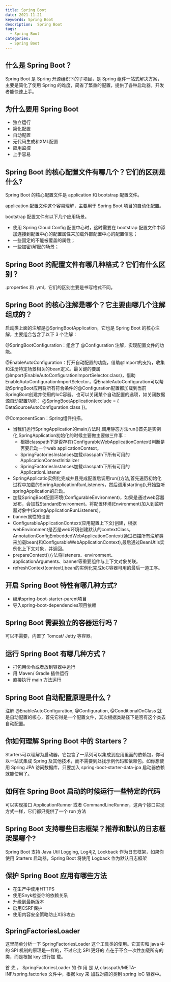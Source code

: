 ```yaml
---
title: Spring Boot
date: 2021-11-21
keywords: Spring Boot
description:  Spring Boot
tags:
  - Spring Boot
categories:
  - Spring Boot
---
```



## 什么是 Spring Boot？

Spring Boot 是 Spring 开源组织下的子项目，是 Spring 组件一站式解决方案，主要是简化了使用 Spring 的难度，简省了繁重的配置，提供了各种启动器，开发者能快速上手。

## 为什么要用 Spring Boot

- 独立运行
- 简化配置
- 自动配置
- 无代码生成和XML配置
-  应用监控
- 上手容易

## Spring Boot 的核心配置文件有哪几个？它们的区别是什么?

Spring Boot 的核心配置文件是 application 和 bootstrap 配置文件。

application 配置文件这个容易理解，主要用于 Spring Boot 项目的自动化配置。

bootstrap 配置文件有以下几个应用场景。

- 使用 Spring Cloud Config 配置中心时，这时需要在 bootstrap 配置文件中添加连接到配置中心的配置属性来加载外部配置中心的配置信息；
- 一些固定的不能被覆盖的属性；
- 一些加密/解密的场景；

## Spring Boot 的配置文件有哪几种格式？它们有什么区别？

.properties 和 .yml，它们的区别主要是书写格式不同。


## Spring Boot 的核心注解是哪个？它主要由哪几个注解组成的？

启动类上面的注解是@SpringBootApplication，它也是 Spring Boot 的核心注解，主要组合包含了以下 3 个注解：

@SpringBootConfiguration：组合了 @Configuration 注解，实现配置文件的功能。

@EnableAutoConfiguration：打开自动配置的功能，借助@Import的支持，收集和注册特定场景相关的bean定义。最关键的要属@Import(EnableAutoConfigurationImportSelector.class)，借助EnableAutoConfigurationImportSelector，@EnableAutoConfiguration可以帮助SpringBoot应用将所有符合条件的@Configuration配置都加载到当前SpringBoot创建并使用的IoC容器。也可以关闭某个自动配置的选项，如关闭数据源自动配置功能： @SpringBootApplication(exclude = { DataSourceAutoConfiguration.class })。

@ComponentScan：Spring组件扫描。

- 当我们运行SpringApplication的main方法时,调用静态方法run()首先是实例化,SpringApplication初始化的时候主要做主要做三件事：
  - 根据classpath下是否存在(ConfigurableWebApplicationContext)判断是否要启动一个web applicationContext。
  - SpringFactoriesInstances加载classpath下所有可用的ApplicationContextInitializer
  - SpringFactoriesInstances加载classpath下所有可用的ApplicationListener
- SpringApplicatio实例化完成并且完成配置后调用run()方法,首先遍历初始化过程中加载的SpringApplicationRunListeners，然后调用starting(),开始监听springApplication的启动。
- 加载SpringBoot配置环境(ConfigurableEnvironment)，如果是通过web容器发布，会加载StandardEnvironment。将配置环境(Environment)加入到监听器对象中(SpringApplicationRunListeners)。
- banner属性的设置
- ConfigurableApplicationContext(应用配置上下文)创建，根据webEnvironment是否是web环境创建默认的contextClass，AnnotationConfigEmbeddedWebApplicationContext(通过扫描所有注解类来加载bean)和ConfigurableWebApplicationContext),最后通过BeanUtils实例化上下文对象，并返回。
-  prepareContext()方法将listeners、environment、applicationArguments、banner等重要组件与上下文对象关联。
- refreshContext(context),bean的实例化完成IoC容器可用的最后一道工序。
 
## 开启 Spring Boot 特性有哪几种方式?

- 继承spring-boot-starter-parent项目
- 导入spring-boot-dependencies项目依赖

## Spring Boot 需要独立的容器运行吗？

可以不需要，内置了 Tomcat/ Jetty 等容器。

## 运行 Spring Boot 有哪几种方式？

- 打包用命令或者放到容器中运行
- 用 Maven/ Gradle 插件运行
- 直接执行 main 方法运行

## Spring Boot 自动配置原理是什么？

注解 @EnableAutoConfiguration, @Configuration, @ConditionalOnClass 就是自动配置的核心，首先它得是一个配置文件，其次根据类路径下是否有这个类去自动配置。

## 你如何理解 Spring Boot 中的 Starters？

Starters可以理解为启动器，它包含了一系列可以集成到应用里面的依赖包，你可以一站式集成 Spring 及其他技术，而不需要到处找示例代码和依赖包。如你想使用 Spring JPA 访问数据库，只要加入 spring-boot-starter-data-jpa 启动器依赖就能使用了。

## 如何在 Spring Boot 启动的时候运行一些特定的代码

可以实现接口 ApplicationRunner 或者 CommandLineRunner，这两个接口实现方式一样，它们都只提供了一个 run 方法

## Spring Boot 支持哪些日志框架？推荐和默认的日志框架是哪个?

Spring Boot 支持 Java Util Logging, Log4j2, Lockback 作为日志框架，如果你使用 Starters 启动器，Spring Boot 将使用 Logback 作为默认日志框架

## 保护 Spring Boot 应用有哪些方法

- 在生产中使用HTTPS
- 使用Snyk检查你的依赖关系
- 升级到最新版本
- 启用CSRF保护
- 使用内容安全策略防止XSS攻击

## SpringFactoriesLoader

这里简单分析一下 SpringFactoriesLoader 这个工具类的使用。它其实和 java 中的 SPI 机制的原理是一样的，不过它比 	SPI 更好的 点在于不会一次性加载所有的类，而是根据 key 进行加 载。

首 先 ， SpringFactoriesLoader 的 作 用 是 从 classpath/META-INF/spring.factories 文件中，根据 key 来 加载对应的类到 spring IoC 容器中。



